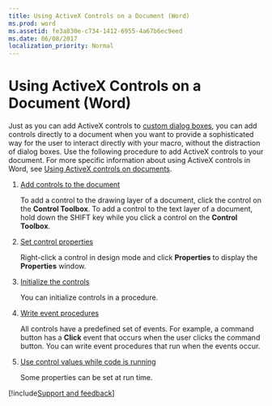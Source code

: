 ```yaml
---
title: Using ActiveX Controls on a Document (Word)
ms.prod: word
ms.assetid: fe3a830e-c734-1412-6955-4a67b6ec9eed
ms.date: 06/08/2017
localization_priority: Normal
---
```



# Using ActiveX Controls on a Document (Word)

Just as you can add ActiveX controls to  [custom dialog boxes](../Customizing-Word/creating-a-custom-dialog-box.md), you can add controls directly to a document when you want to provide a sophisticated way for the user to interact directly with your macro, without the distraction of dialog boxes. Use the following procedure to add ActiveX controls to your document. For more specific information about using ActiveX controls in Word, see  [Using ActiveX controls on documents](using-activex-controls-on-word-documents.md).


1.  [Add controls to the document](../Customizing-Word/adding-controls-to-a-document.md)
    
    To add a control to the drawing layer of a document, click the control on the  **Control Toolbox**. To add a control to the text layer of a document, hold down the SHIFT key while you click a control on the  **Control Toolbox**.
    
2.  [Set control properties](../Miscellaneous/setting-control-properties-word.md)
    
    Right-click a control in design mode and click  **Properties** to display the **Properties** window.
    
3.  [Initialize the controls](../Customizing-Word/initializing-control-properties-word.md)
    
    You can initialize controls in a procedure.
    
4.  [Write event procedures](../Customizing-Word/control-and-dialog-box-events-word.md)
    
    All controls have a predefined set of events. For example, a command button has a  **Click** event that occurs when the user clicks the command button. You can write event procedures that run when the events occur.
    
5.  [Use control values while code is running](using-control-values-while-code-is-running-word.md)
    
    Some properties can be set at run time.

[!include[Support and feedback](~/includes/feedback-boilerplate.md)]
